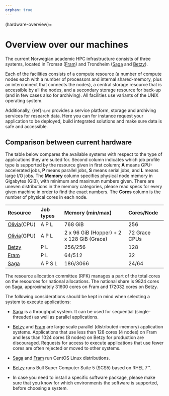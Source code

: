 ```yaml
---
orphan: true
---
```


(hardware-overview)=

# Overview over our machines

The current Norwegian academic HPC infrastructure consists of three systems, located in Tromsø ([Fram](/hpc_machines/fram.md)) and Trondheim ([Saga](/hpc_machines/saga.md) and [Betzy](/hpc_machines/betzy.md)).

Each of the facilities consists of a compute resource (a number of compute nodes each with a number of processors and internal shared-memory, plus an interconnect that connects the nodes), a central storage resource that is accessible by all the nodes, and a secondary storage resource for back-up (and in few cases also for archiving). All facilities use variants of the UNIX operating system.

Additionally, {ref}`nird` provides a service platform, storage and archiving services for research data. Here you can for instance request your application to be deployed, build integrated solutions and make sure data is safe and accessible.


## Comparison between current hardware

The table below compares the available systems with respect to the type of applications they are suited for. Second column indicates which job profile type is supported by the resource given in first column; **A** means GPU-accelerated jobs, **P** means parallel jobs, **S** means serial jobs, and **L** means large I/O jobs. 
The **Memory** column specifies physical node memory in Gigabytes (GiB), with minimum and maximum numbers given. There are uneven distributions in the memory categories, please read specs for every given machine in order to find the exact numbers. The **Cores** column is the number of physical cores in each node.

|Resource |	Job types |	Memory (min/max) |	Cores/Node |
| :------------- | :------------- | :------------- | :------------- |
| [Olivia](/hpc_machines/olivia.md)(CPU) |    A   P   L | 768 GiB |  256 |
| [Olivia](/hpc_machines/olivia.md)(GPU) |    A   P   L | 2 x 96 GiB (Hopper) + 2 x 128 GiB (Grace) |  72 Grace CPUs |
| [Betzy](/hpc_machines/betzy.md) |	P L |	256/256 |	128 |
| [Fram](/hpc_machines/fram.md) |	P L |	64/512 |	32 |
| [Saga](/hpc_machines/saga.md) |    A   P   S   L | 186/3066 |  24/64 |



The resource allocation committee (RFK) manages a part of the total cores on the resources for national allocations. The national share is 9824 cores on Saga, approximately 31600 cores on Fram and 172032 cores on Betzy.

The following considerations should be kept in mind when selecting a system to execute applications:

* [Saga](/hpc_machines/saga.md) is a throughput system. It can be used for sequential (single-threaded) as well as parallel applications.

* [Betzy](/hpc_machines/betzy.md) and [Fram](/hpc_machines/fram.md) are large scale parallel (distributed-memory) application systems.
Applications that use less than 128 cores (4 nodes) on Fram and less than 1024 cores (8 nodes) on Betzy for production are discouraged.
Requests for access to execute applications that use fewer cores are often rejected or moved to other systems.

* [Saga](/hpc_machines/saga.md) and [Fram](/hpc_machines/fram.md) run CentOS Linux distributions.

* [Betzy](/hpc_machines/betzy.md) runs Bull Super Computer Suite 5 (SCS5) based on RHEL 7™.

* In case you need to install a specific software package, please make sure that you know for which environments the software is supported, before choosing a system.
